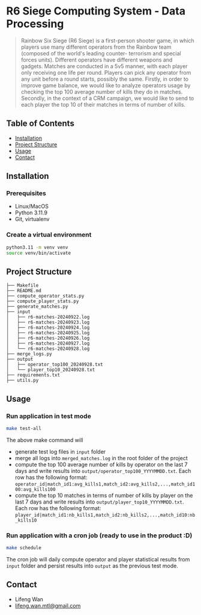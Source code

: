 # R6 Siege Computing System - Data Processing
> Rainbow Six Siege (R6 Siege) is a first-person shooter game, in which players use many different operators from the Rainbow team (composed of the world's leading counter- terrorism and special forces units). Different operators have different weapons and gadgets. Matches are conducted in a 5v5 manner, with each player only receiving one life per round. Players can pick any operator from any unit before a round starts, possibly the same.
Firstly, in order to improve game balance, we would like to analyze operators usage by checking the top 100 average number of kills they do in matches.
Secondly, in the context of a CRM campaign, we would like to send to each player the top 10 of their matches in terms of number of kills.

## Table of Contents
- [Installation](#installation)
- [Project Structure](#project-structure)
- [Usage](#usage)
- [Contact](#contact)

## Installation
### Prerequisites
- Linux/MacOS
- Python 3.11.9
- Git, virtualenv

### Create a virtual environment
```bash
python3.11 -m venv venv
source venv/bin/activate
```

## Project Structure
```plaintext
├── Makefile
├── README.md
├── compute_operator_stats.py
├── compute_player_stats.py
├── generate_matches.py
├── input
│   ├── r6-matches-20240922.log
│   ├── r6-matches-20240923.log
│   ├── r6-matches-20240924.log
│   ├── r6-matches-20240925.log
│   ├── r6-matches-20240926.log
│   ├── r6-matches-20240927.log
│   └── r6-matches-20240928.log
├── merge_logs.py
├── output
│   ├── operator_top100_20240928.txt
│   └── player_top10_20240928.txt
├── requirements.txt
├── utils.py
```

## Usage

### Run application in test mode
```bash
make test-all
```
  The above make command will
- generate test log files in `input` folder
- merge all logs into `merged_matches.log` in the root folder of the project
- compute the top 100 average number of kills by operator on the last 7 days and write results into `output/operator_top100_YYYYMMDD.txt`.
  Each row has the following format:
  `operator_id|match_id1:avg_kills1,match_id2:avg_kills2,...,match_id100:avg_kills100`
- compute the top 10 matches in terms of number of kills by player on the last 7 days and write results into `output/player_top10_YYYYMMDD.txt`.
  Each row has the following format: 
  `player_id|match_id1:nb_kills1,match_id2:nb_kills2,...,match_id10:nb_kills10`

### Run application with a cron job (ready to use in the product :D)
```bash
make schedule
```
  The cron job will daily compute operator and player statistical results from `input` folder and persist results into `output` as the previous test mode.

## Contact
- Lifeng Wan
- lifeng.wan.mtl@gmail.com